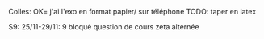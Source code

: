 Colles:
OK= j'ai l'exo en format papier/ sur téléphone
TODO: taper en latex

S9: 25/11-29/11: 9  bloqué question de cours zeta alternée